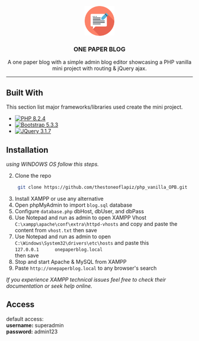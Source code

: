 <div align="center">
  <img src="assets/blog.png" alt="Logo" height="80">

  <h3 align="center">ONE PAPER BLOG</h3>

  <p align="center">
    A one paper blog with a simple admin blog editor showcasing a PHP vanilla mini project with routing & jQuery ajax. 
  </p>
</div>

------


## Built With

This section list major frameworks/libraries used create the mini project.

* [![PHP 8.2.4][php.net]][php-url]
* [![Bootstrap 5.3.3][Bootstrap.com]][Bootstrap-url]
* [![JQuery 3.1.7][JQuery.com]][JQuery-url]

<!-- MARKDOWN LINKS & IMAGES -->
<!-- https://www.markdownguide.org/basic-syntax/#reference-style-links -->
[php.net]: https://img.shields.io/badge/PHP%208.2.4-7A86B8?style=for-the-badge&logo=php&logoColor=white
[php-url]: https://www.php.net/
[Bootstrap.com]: https://img.shields.io/badge/Bootstrap%205.3.3-563D7C?style=for-the-badge&logo=bootstrap&logoColor=white
[Bootstrap-url]: https://getbootstrap.com
[JQuery.com]: https://img.shields.io/badge/jQuery%203.1.7-0769AD?style=for-the-badge&logo=jquery&logoColor=white
[JQuery-url]: https://jquery.com 

## Installation

_using WINDOWS OS follow this steps._

2. Clone the repo
   ```sh
    git clone https://github.com/thestoneoflapiz/php_vanilla_OPB.git
   ```
3. Install XAMPP or use any alternative
4. Open phpMyAdmin to import `blog.sql` database
5. Configure `database.php` dbHost, dbUser, and dbPass
6. Use Notepad and run as admin to open XAMPP Vhost `C:\xampp\apache\conf\extra\httpd-vhosts` and copy and paste the content from `vhost.txt` then save
7. Use Notepad and run as admin to open `C:\Windows\System32\drivers\etc\hosts` and paste this <br/>
`127.0.0.1		onepaperblog.local` <br/>
then save
8. Stop and start Apache & MySQL from XAMPP
9. Paste `http://onepaperblog.local` to any browser's search

_If you experience XAMPP technical issues feel free to check their documentation or seek help online._

## Access

default access: <br/>
<b>username:</b> superadmin <br/>
<b>password:</b> admin123 <br/>